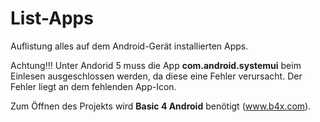 # List-Apps
Auflistung alles auf dem Android-Gerät installierten Apps.

Achtung!!! Unter Andorid 5 muss die App <b>com.android.systemui</b> beim Einlesen ausgeschlossen werden, da diese eine Fehler verursacht.
Der Fehler liegt an dem fehlenden App-Icon.

Zum Öffnen des Projekts wird <b>Basic 4 Android</b> benötigt (www.b4x.com).
